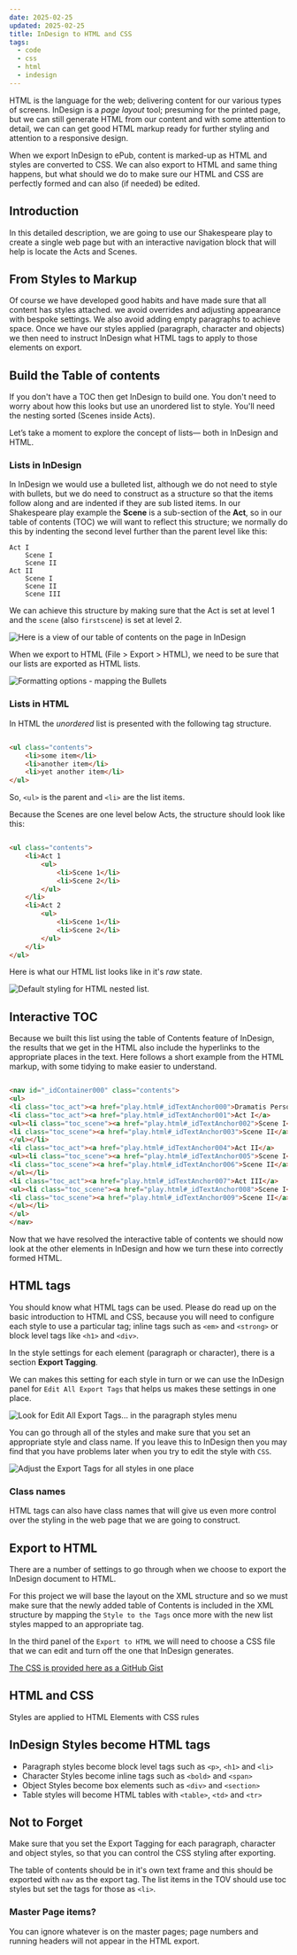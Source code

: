 ```yaml
---
date: 2025-02-25
updated: 2025-02-25
title: InDesign to HTML and CSS
tags:
  - code
  - css
  - html
  - indesign
---
```


HTML is the language for the web; delivering content for our various types of screens. InDesign is a *page layout* tool; presuming for the printed page, but we can still generate HTML from our content and with some attention to detail, we can can get good HTML markup ready for further styling and attention to a responsive design.

When we export InDesign to ePub, content is marked-up as HTML and styles are converted to CSS. We can also export to HTML and same thing happens, but what should we do to make sure our HTML and CSS are perfectly formed and can also (if needed) be edited.

## Introduction

In this detailed description, we are going to use our Shakespeare play to create a single web page but with an interactive navigation block that will help is locate the Acts and Scenes.

## From Styles to Markup

Of course we have developed good habits and have made sure that all content has styles attached. we avoid overrides and adjusting appearance with bespoke settings. We also avoid adding empty paragraphs to achieve space. Once we have our styles applied (paragraph, character and objects) we then need to instruct InDesign what HTML tags to apply to those elements on export.

## Build the Table of contents

If you don't have a TOC then get InDesign to build one. You don't need to worry about how this looks but use an unordered list to style. You'll need the nesting sorted (Scenes inside Acts).

Let’s take a moment to explore the concept of lists— both in InDesign and HTML.
### Lists in InDesign

In InDesign we would use a bulleted list, although we do not need to style with bullets, but we do need to construct as a structure so that the items follow along and are indented if they are sub listed items. In our Shakespeare play example the **Scene** is a sub-section of the **Act**, so in our table of contents (TOC) we will want to reflect this structure; we normally do this by indenting the second level further than the parent level like this:


```
Act I
	Scene I
	Scene II
Act II
	Scene I
	Scene II
	Scene III
```

  
We can achieve this structure by making sure that the Act is set at level 1 and the `scene` (also `firstscene`) is set at level 2.

![Here is a view of our table of contents on the page in InDesign](../media/ID2HTML/Screenshot%202017-12-23%2012.36.38.png)

When we export to HTML (File > Export > HTML), we need to be sure that our lists are exported as HTML lists.

![Formatting options - mapping the Bullets](../media/ID2HTML/Screenshot%202017-12-23%2014.11.56.png)

### Lists in HTML

In HTML the _unordered_ list is presented with the following tag structure.


```html

<ul class="contents">
	<li>some item</li>
	<li>another item</li>
	<li>yet another item</li>
</ul>

```


So, `<ul>` is the parent and `<li>` are the list items.

Because the Scenes are one level below Acts, the structure should look like this:

```html

<ul class="contents">
	<li>Act 1
		<ul>
			<li>Scene 1</li>
			<li>Scene 2</li>
		</ul>
	</li>
	<li>Act 2
		<ul>
			<li>Scene 1</li>
			<li>Scene 2</li>
		</ul>
	</li>
</ul>

```

  
Here is what our HTML list looks like in it's *raw* state.

![Default styling for HTML nested list.](../media/ID2HTML/Screenshot%202017-12-23%2012.54.25.png)


## Interactive TOC

Because we built this list using the table of Contents feature of InDesign, the results that we get in the HTML also include the hyperlinks to the appropriate places in the text. Here follows a short example from the HTML markup, with some tidying to make easier to understand.


```html

<nav id="_idContainer000" class="contents">
<ul>
<li class="toc_act"><a href="play.html#_idTextAnchor000">Dramatis Personae</a></li>
<li class="toc_act"><a href="play.html#_idTextAnchor001">Act I</a>
<ul><li class="toc_scene"><a href="play.html#_idTextAnchor002">Scene I</a></li>
<li class="toc_scene"><a href="play.html#_idTextAnchor003">Scene II</a></li>
</ul></li>
<li class="toc_act"><a href="play.html#_idTextAnchor004">Act II</a>
<ul><li class="toc_scene"><a href="play.html#_idTextAnchor005">Scene I</a></li>
<li class="toc_scene"><a href="play.html#_idTextAnchor006">Scene II</a></li>
</ul></li>
<li class="toc_act"><a href="play.html#_idTextAnchor007">Act III</a>
<ul><li class="toc_scene"><a href="play.html#_idTextAnchor008">Scene I</a></li>
<li class="toc_scene"><a href="play.html#_idTextAnchor009">Scene II</a></li>
</ul></li>
</ul>
</nav>

```

Now that we have resolved the interactive table of contents we should now look at the other elements in InDesign and how we turn these into correctly formed HTML.

## HTML tags

You should know what HTML tags can be used. Please do read up on the basic introduction to HTML and CSS, because you will need to configure each style to use a particular tag; inline tags such as `<em>` and `<strong>` or block level tags like `<h1>` and `<div>`.

In the style settings for each element (paragraph or character), there is a section **Export Tagging**.

We can makes this setting for each style in turn or we can use the InDesign panel for `Edit All Export Tags` that helps us makes these settings in one place.

![Look for Edit All Export Tags... in the paragraph styles menu](../media/ID2HTML/Screenshot%202017-12-20%2016.18.27.png)

You can go through all of the styles and make sure that you set an appropriate style and class name. If you leave this to InDesign then you may find that you have problems later when you try to edit the style with `CSS`.

![Adjust the Export Tags for all styles in one place](../media/ID2HTML/Screenshot%202017-12-20%2016.18.53.png)

### Class names

HTML tags can also have class names that will give us even more control over the styling in the web page that we are going to construct.

## Export to HTML

There are a number of settings to go through when we choose to export the InDesign document to HTML.

For this project we will base the layout on the XML structure and so we must make sure that the newly added table of Contents is included in the XML structure by mapping the `Style to the Tags` once more with the new list styles mapped to an appropriate tag.

In the third panel of the `Export to HTML` we will need to choose a CSS file that we can edit and turn off the one that InDesign generates.

[The CSS is provided here as a GitHub Gist](https://gist.github.com/Pageboy/a72c76438b924b2cce734f5219fe291f)

## HTML and CSS

Styles are applied to HTML Elements with CSS rules

## InDesign Styles become HTML tags

- Paragraph styles become block level tags such as `<p>`, `<h1>` and `<li>`
- Character Styles become inline tags such as `<bold>` and `<span>`
- Object Styles become box elements such as `<div>` and `<section>`
- Table styles will become HTML tables with `<table>`, `<td>` and `<tr>`

## Not to Forget

Make sure that you set the Export Tagging for each paragraph, character and object styles, so that you can control the CSS styling after exporting.

The table of contents should be in it's own text frame and this should be exported with `nav` as the export tag. The list items in the TOV should use toc styles but set the tags for those as `<li>`.

### Master Page items?

You can ignore whatever is on the master pages; page numbers and running headers will not appear in the HTML export.